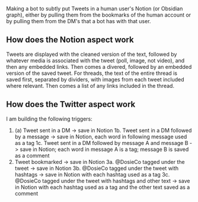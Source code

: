 Making a bot to subtly put Tweets in a human user's Notion (or Obsidian graph), either by pulling them from the bookmarks of the human account or by pulling them from the DM's that a bot has with that user.

## How does the Notion aspect work
Tweets are displayed with the cleaned version of the text, followed by whatever media is associated with the tweet (poll, image, not video), and then any embedded links. Then comes a divered, followed by an embedded version of the saved tweet.
For threads, the text of the entire thread is saved first, separated by dividers, with images from each tweet included where relevant. Then comes a list of any links included in the thread.

## How does the Twitter aspect work
I am building the following triggers:
1. (a) Tweet sent in a DM -> save in Notion
1b. Tweet sent in a DM followed by a message -> save in Notion, each word in following message used as a tag
1c. Tweet sent in a DM followed by message A and message B -> save in Notion; each word in message A is a tag; message B is saved as a comment
2. Tweet bookmarked -> save in Notion
3a. @DosieCo tagged under the tweet -> save in Notion
3b. @DosieCo tagged under the tweet with hashtags -> save in Notion with each hashtag used as a tag
3c. @DosieCo tagged under the tweet with hashtags and other text -> save in Notion with each hashtag used as a tag and the other text saved as a comment